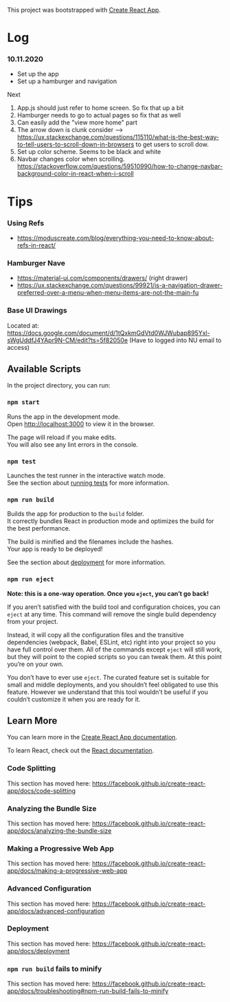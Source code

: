 This project was bootstrapped with [Create React App](https://github.com/facebook/create-react-app).

# Log

### 10.11.2020
- Set up the app
- Set up a hamburger and navigation

Next
1. App.js should just refer to home screen. So fix that up a bit
2. Hamburger needs to go to actual pages so fix that as well
3. Can easily add the "view more home" part
4. The arrow down is clunk consider --> https://ux.stackexchange.com/questions/115110/what-is-the-best-way-to-tell-users-to-scroll-down-in-browsers to get users to scroll dow. 
5. Set up color scheme. Seems to be black and white
6. Navbar changes color when scrolling.  https://stackoverflow.com/questions/59510990/how-to-change-navbar-background-color-in-react-when-i-scroll

# Tips 
### Using Refs
- https://moduscreate.com/blog/everything-you-need-to-know-about-refs-in-react/

### Hamburger Nave
- https://material-ui.com/components/drawers/ (right drawer)
- https://ux.stackexchange.com/questions/99921/is-a-navigation-drawer-preferred-over-a-menu-when-menu-items-are-not-the-main-fu

### Base UI Drawings
Located at: https://docs.google.com/document/d/1tQxkmGdVtd0WJWubap895Yxl-sWgUddfJ4YApr9N-CM/edit?ts=5f82050e
(Have to logged into NU email to access)
## Available Scripts

In the project directory, you can run:

### `npm start`

Runs the app in the development mode.<br />
Open [http://localhost:3000](http://localhost:3000) to view it in the browser.

The page will reload if you make edits.<br />
You will also see any lint errors in the console.

### `npm test`

Launches the test runner in the interactive watch mode.<br />
See the section about [running tests](https://facebook.github.io/create-react-app/docs/running-tests) for more information.

### `npm run build`

Builds the app for production to the `build` folder.<br />
It correctly bundles React in production mode and optimizes the build for the best performance.

The build is minified and the filenames include the hashes.<br />
Your app is ready to be deployed!

See the section about [deployment](https://facebook.github.io/create-react-app/docs/deployment) for more information.

### `npm run eject`

**Note: this is a one-way operation. Once you `eject`, you can’t go back!**

If you aren’t satisfied with the build tool and configuration choices, you can `eject` at any time. This command will remove the single build dependency from your project.

Instead, it will copy all the configuration files and the transitive dependencies (webpack, Babel, ESLint, etc) right into your project so you have full control over them. All of the commands except `eject` will still work, but they will point to the copied scripts so you can tweak them. At this point you’re on your own.

You don’t have to ever use `eject`. The curated feature set is suitable for small and middle deployments, and you shouldn’t feel obligated to use this feature. However we understand that this tool wouldn’t be useful if you couldn’t customize it when you are ready for it.

## Learn More

You can learn more in the [Create React App documentation](https://facebook.github.io/create-react-app/docs/getting-started).

To learn React, check out the [React documentation](https://reactjs.org/).

### Code Splitting

This section has moved here: https://facebook.github.io/create-react-app/docs/code-splitting

### Analyzing the Bundle Size

This section has moved here: https://facebook.github.io/create-react-app/docs/analyzing-the-bundle-size

### Making a Progressive Web App

This section has moved here: https://facebook.github.io/create-react-app/docs/making-a-progressive-web-app

### Advanced Configuration

This section has moved here: https://facebook.github.io/create-react-app/docs/advanced-configuration

### Deployment

This section has moved here: https://facebook.github.io/create-react-app/docs/deployment

### `npm run build` fails to minify

This section has moved here: https://facebook.github.io/create-react-app/docs/troubleshooting#npm-run-build-fails-to-minify
